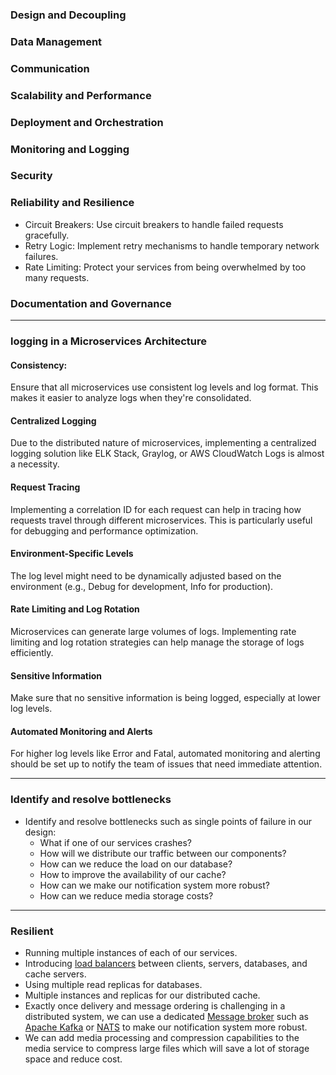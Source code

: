 ### Design and Decoupling



### Data Management


### Communication


### Scalability and Performance


### Deployment and Orchestration


### Monitoring and Logging



### Security



### Reliability and Resilience

- Circuit Breakers: Use circuit breakers to handle failed requests gracefully.
- Retry Logic: Implement retry mechanisms to handle temporary network failures.
- Rate Limiting: Protect your services from being overwhelmed by too many requests.


### Documentation and Governance




---


### logging in a Microservices Architecture
#### Consistency:
Ensure that all microservices use consistent log levels and log format. This makes it easier to analyze logs when they're consolidated.

#### Centralized Logging
Due to the distributed nature of microservices, implementing a centralized logging solution like ELK Stack, Graylog, or AWS CloudWatch Logs is almost a necessity.

#### Request Tracing
Implementing a correlation ID for each request can help in tracing how requests travel through different microservices. This is particularly useful for debugging and performance optimization.

#### Environment-Specific Levels
The log level might need to be dynamically adjusted based on the environment (e.g., Debug for development, Info for production).

#### Rate Limiting and Log Rotation
Microservices can generate large volumes of logs. Implementing rate limiting and log rotation strategies can help manage the storage of logs efficiently.

#### Sensitive Information
Make sure that no sensitive information is being logged, especially at lower log levels.

#### Automated Monitoring and Alerts
For higher log levels like Error and Fatal, automated monitoring and alerting should be set up to notify the team of issues that need immediate attention.


---


### Identify and resolve bottlenecks

- Identify and resolve bottlenecks such as single points of failure in our design:
    - What if one of our services crashes?
    - How will we distribute our traffic between our components?
    - How can we reduce the load on our database?
    - How to improve the availability of our cache?
    - How can we make our notification system more robust?
    - How can we reduce media storage costs?


---


### Resilient
- Running multiple instances of each of our services.
- Introducing [load balancers]() between clients, servers, databases, and cache servers.
- Using multiple read replicas for databases.
- Multiple instances and replicas for our distributed cache.
- Exactly once delivery and message ordering is challenging in a distributed system, we can use a dedicated [Message broker]() such as [Apache Kafka]() or [NATS]() to make our notification system more robust.
- We can add media processing and compression capabilities to the media service to compress large files which will save a lot of storage space and reduce cost.